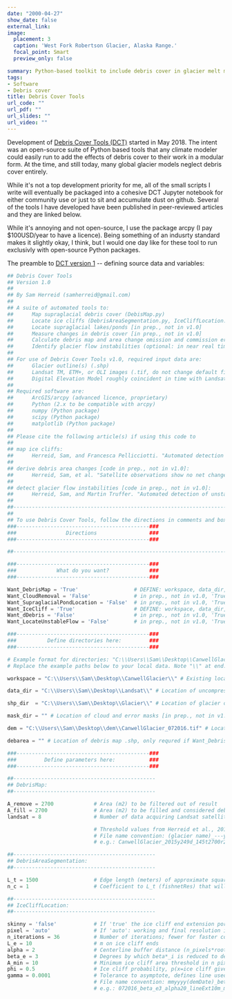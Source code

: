 ```yaml
---
date: "2000-04-27"
show_date: false
external_link: 
image:
  placement: 3
  caption: 'West Fork Robertson Glacier, Alaska Range.'
  focal_point: Smart
  preview_only: false

summary: Python-based toolkit to include debris cover in glacier melt models
tags:
- Software
- Debris cover
title: Debris Cover Tools
url_code: ""
url_pdf: ""
url_slides: ""
url_video: ""
---
```


Development of [Debris Cover Tools (DCT)](https://github.com/samherreid/DebrisCoverTools/blob/master/DebrisCoverTools.py) started in May 2018. The intent was an open-source suite of Python based tools that any climate modeler could easily run to add the effects of debris cover to their work in a modular form. At the time, and still today, many global glacier models neglect debris cover entirely.

While it's not a top development priority for me, all of the small scripts I write will eventually be packaged into a cohesive DCT Jupyter notebook for either community use or just to sit and accumulate dust on github. Several of the tools I have developed have been published in peer-reviewed articles and they are linked below.

While it's annoying and not open-source, I use the package arcpy (I pay $100USD/year to have a licence). Being something of an indusrty standard makes it slightly okay, I think, but I would one day like for these tool to run exclusivly with open-source Python packages. 

The preamble to [DCT version 1](https://github.com/samherreid/DebrisCoverTools/blob/master/DebrisCoverTools.py) -- defining source data and variables:

```python
## Debris Cover Tools 
## Version 1.0
##
## By Sam Herreid (samherreid@gmail.com)
## 
## A suite of automated tools to:
##      Map supraglacial debris cover (DebisMap.py)
##      Locate ice cliffs (DebrisAreaSegmentation.py, IceCliffLocation.py)
##      Locate supraglacial lakes/ponds [in prep., not in v1.0]
##      Measure changes in debris cover [in prep., not in v1.0]
##      Calculate debris map and area change omission and commission errors [in prep., not in v1.0]
##      Identify glacier flow instabilities (optional: in near real time) [in prep., not in v1.0]
##      
## For use of Debris Cover Tools v1.0, required input data are:
##      Glacier outline(s) (.shp)
##      Landsat TM, ETM+, or OLI images (.tif, do not change default file names)
##      Digital Elevation Model roughly coincident in time with Landsat imagery (.tif, aprox. 5m resolution)
##
## Required software are:
##      ArcGIS/arcpy (advanced licence, proprietary)
##      Python (2.x to be compatible with arcpy)
##      numpy (Python package)
##      scipy (Python package)
##      matplotlib (Python package)
##
## Please cite the following article(s) if using this code to
## 
## map ice cliffs:
##      Herreid, Sam, and Francesca Pellicciotti. "Automated detection of ice cliffs within supraglacial debris cover." The Cryosphere, 2018.
##
## derive debris area changes [code in prep., not in v1.0]:
##      Herreid, Sam, et al. "Satellite observations show no net change in the percentage of supraglacial debris-covered area in northern Pakistan from 1977 to 2014." Journal of Glaciology 61.227 (2015): 524-536.
##
## detect glacier flow instabilities [code in prep., not in v1.0]:
##      Herreid, Sam, and Martin Truffer. "Automated detection of unstable glacier flow and a spectrum of speedup behavior in the Alaska Range." Journal of Geophysical Research: Earth Surface 121.1 (2016): 64-81.
##
##--------------------------------------------------------------------------------------------------------------------------------
##
## To use Debris Cover Tools, follow the directions in comments and boxes like this:
###-------------------------------------------###
###                Directions                 ###
###-------------------------------------------###            

##--------------------------------------------------------------------------------------------------------------------------------

###-------------------------------------------###
###             What do you want?             ###
###-------------------------------------------###

Want_DebrisMap = 'True'                  # DEFINE: workspace, data_dir, shp_dir, mask_dir (mask_dir currently does nothing in v1.0) 
Want_CloudRemoval = 'False'              # in prep., not in v1.0, 'True' will not currently work 
Want_SupraglacialPondLocation = 'False'  # in prep., not in v1.0, 'True' will not currently work 
Want_IceCliff = 'True'                   # DEFINE: workspace, data_dir, shp_dir and dem (that is relatively coincident in time with Landsat (ETM+ or OLI) image). if Want_DebrisMap = 'False', also define: debarea;    
Want_dDebris = 'False'                   # in prep., not in v1.0, 'True' will not currently work
Want_LocateUnstableFlow = 'False'        # in prep., not in v1.0, 'True' will not currently work

###-------------------------------------------###
###          Define directories here:         ###
###-------------------------------------------###

# Example format for directories: "C:\\Users\\Sam\\Desktop\\CanwellGlacier\\" or r"C:\Users\Sam\Desktop\CanwellGlacier\" or "C:/Users/Sam/Desktop/CanwellGlacier/"
# Replace the example paths below to your local data. Note "\\" at end.

workspace = "C:\\Users\\Sam\\Desktop\\CanwellGlacier\\" # Existing location where new files will be created

data_dir = "C:\\Users\\Sam\\Desktop\\Landsat\\" # Location of uncompressed landsat images. Do not change NASA file names.

shp_dir  = "C:\\Users\\Sam\\Desktop\\Glacier\\" # Location of glacier outlines as shapefiles

mask_dir = "" # Location of cloud and error masks [in prep., not in v1.0]

dem = "C:\\Users\\Sam\\Desktop\\dem\\CanwellGlacier_072016.tif" # Location of DEM. NOTICE: rename the .tif file such that the ending is _mmyyyy.tif where mmyyyy = the month and year of DEM data aquisition

debarea = "" # Location of debris map .shp, only requred if Want_DebrisMap = 'False'

###-------------------------------------------###
###         Define parameters here:           ###
###-------------------------------------------###

##----------------------------------------------
## DebrisMap:
##----------------------------------------------

A_remove = 2700             # Area (m2) to be filtered out of result
A_fill = 2700               # Area (m2) to be filled and considered debris cover
landsat = 8                 # Number of data acquiring Landsat satellite number. Accepted valueds are 5,7 or 8

                            # Threshold values from Herreid et al., 2015. Go into DebisMap.py to change these values 
                            # File name convention: (glacier name)_---y(year)---d(day of year)_---t(integer threshold *100)----r(area removed in m2)----f(area filled in m2)
                            # e.g.: CanwellGlacier_2015y249d_145t2700r2700f

##----------------------------------------------
## DebrisAreaSegmentation:
##----------------------------------------------

L_t = 1500                  # Edge length (meters) of approximate square area for which cliffs will be solved for. This might be necessary due to memory limitations in ArcGIS
n_c = 1                     # Coefficient to L_t (fishnetRes) that will look for tiles to merge area with if none share a boundary

##----------------------------------------------
## IceCliffLocation:
##----------------------------------------------

skinny = 'false'            # If 'true' the ice cliff end extension portion of the method is skipped to speed up computation time
pixel = 'auto'              # If 'auto': working and final resolution is set to DEM resolution. If not 'auto' define an integer spatial resolution (m) outside of quotes
n_iterations = 36           # Number of iterations; fewer for faster computation 
L_e = 10                    # m on ice cliff ends 
alpha = 2                   # Centerline buffer distance (n_pixels*root2 over 2) 
beta_e = 3                  # Degrees by which beta*_i is reduced to define {A_e}_i (see Herreid and Pellicciotti, 2018)
A_min = 10                  # Minimum ice cliff area threshold in n pixels 
phi = 0.5                   # Ice cliff probability, p(x=ice cliff given surface slope and omega), not affirmed by the code will be multiplied (reduced) by this factor (omega defined in Herreid and Pellicciotti, 2018)
gamma = 0.0001              # Tolerance to asymptote, defines line used to find optimized value
                            # File name convention: mmyyyy(demDate)_beta_e-(beta_e)_alpha--(10*alpha)_lineExt--(L_e)m_minPixs--(A_min)_res-(pixel)m
                            # e.g.: 072016_beta_e3_alpha20_lineExt10m_minPixs10_res5m

```

<script defer src="https://cdn.commento.io/js/commento.js"></script>
<div id="commento"></div>